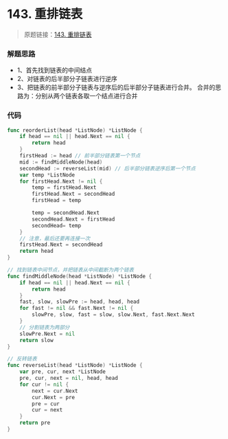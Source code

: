 # 143. 重排链表

> 原题链接：[143. 重排链表](https://leetcode-cn.com/problems/reorder-list/)

### 解题思路
* 1、首先找到链表的中间结点
* 2、对链表的后半部分子链表进行逆序
* 3、把链表的前半部分子链表与逆序后的后半部分子链表进行合并。
合并的思路为：分别从两个链表各取一个结点进行合并

### 代码
```go
func reorderList(head *ListNode) *ListNode {
	if head == nil || head.Next == nil {
		return head
	}
	firstHead := head // 前半部分链表第一个节点
	mid := findMiddleNode(head)
	secondHead := reverseList(mid) // 后半部分链表逆序后第一个节点
	var temp *ListNode
	for firstHead.Next != nil {
		temp = firstHead.Next
		firstHead.Next = secondHead
		firstHead = temp

		temp = secondHead.Next
		secondHead.Next = firstHead
		secondHead= temp
	}
	// 注意，最后还要再连接一次
	firstHead.Next = secondHead
	return head
}

// 找到链表中间节点，并把链表从中间截断为两个链表
func findMiddleNode(head *ListNode) *ListNode {
	if head == nil || head.Next == nil {
		return head
	}
	fast, slow, slowPre := head, head, head
	for fast != nil && fast.Next != nil {
		slowPre, slow, fast = slow, slow.Next, fast.Next.Next
	}
	// 分割链表为两部分
	slowPre.Next = nil
	return slow
}

// 反转链表
func reverseList(head *ListNode) *ListNode {
	var pre, cur, next *ListNode
	pre, cur, next = nil, head, head
	for cur != nil {
		next = cur.Next
		cur.Next = pre
		pre = cur
		cur = next
	}
	return pre
}
```
